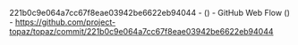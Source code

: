 221b0c9e064a7cc67f8eae03942be6622eb94044 -  () - GitHub Web Flow () - https://github.com/project-topaz/topaz/commit/221b0c9e064a7cc67f8eae03942be6622eb94044
